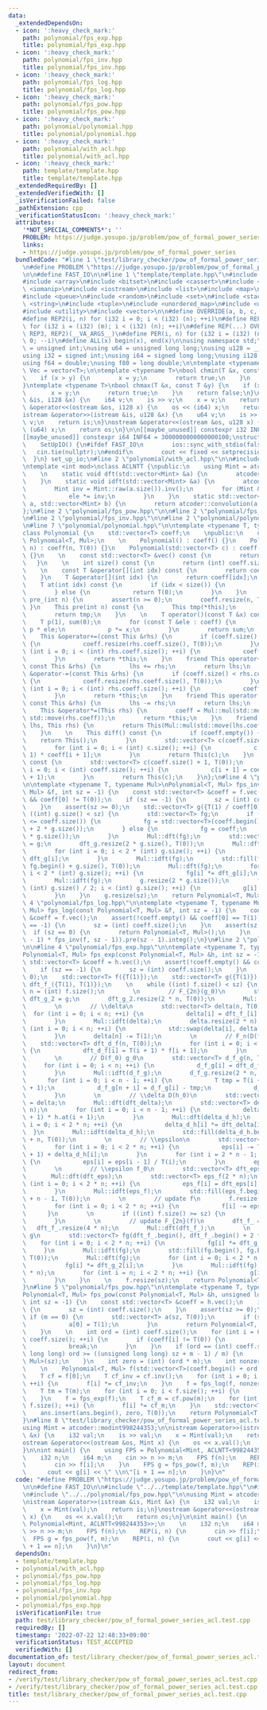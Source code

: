 ```yaml
---
data:
  _extendedDependsOn:
  - icon: ':heavy_check_mark:'
    path: polynomial/fps_exp.hpp
    title: polynomial/fps_exp.hpp
  - icon: ':heavy_check_mark:'
    path: polynomial/fps_inv.hpp
    title: polynomial/fps_inv.hpp
  - icon: ':heavy_check_mark:'
    path: polynomial/fps_log.hpp
    title: polynomial/fps_log.hpp
  - icon: ':heavy_check_mark:'
    path: polynomial/fps_pow.hpp
    title: polynomial/fps_pow.hpp
  - icon: ':heavy_check_mark:'
    path: polynomial/polynomial.hpp
    title: polynomial/polynomial.hpp
  - icon: ':heavy_check_mark:'
    path: polynomial/with_acl.hpp
    title: polynomial/with_acl.hpp
  - icon: ':heavy_check_mark:'
    path: template/template.hpp
    title: template/template.hpp
  _extendedRequiredBy: []
  _extendedVerifiedWith: []
  _isVerificationFailed: false
  _pathExtension: cpp
  _verificationStatusIcon: ':heavy_check_mark:'
  attributes:
    '*NOT_SPECIAL_COMMENTS*': ''
    PROBLEM: https://judge.yosupo.jp/problem/pow_of_formal_power_series
    links:
    - https://judge.yosupo.jp/problem/pow_of_formal_power_series
  bundledCode: "#line 1 \"test/library_checker/pow_of_formal_power_series_acl.test.cpp\"\
    \n#define PROBLEM \"https://judge.yosupo.jp/problem/pow_of_formal_power_series\"\
    \n\n#define FAST_IO\n\n#line 1 \"template/template.hpp\"\n#include <algorithm>\n\
    #include <array>\n#include <bitset>\n#include <cassert>\n#include <cmath>\n#include\
    \ <iomanip>\n#include <iostream>\n#include <list>\n#include <map>\n#include <numeric>\n\
    #include <queue>\n#include <random>\n#include <set>\n#include <stack>\n#include\
    \ <string>\n#include <tuple>\n#include <unordered_map>\n#include <unordered_set>\n\
    #include <utility>\n#include <vector>\n\n#define OVERRIDE(a, b, c, d, ...) d\n\
    #define REP2(i, n) for (i32 i = 0; i < (i32) (n); ++i)\n#define REP3(i, m, n)\
    \ for (i32 i = (i32) (m); i < (i32) (n); ++i)\n#define REP(...) OVERRIDE(__VA_ARGS__,\
    \ REP3, REP2)(__VA_ARGS__)\n#define PER(i, n) for (i32 i = (i32) (n) - 1; i >=\
    \ 0; --i)\n#define ALL(x) begin(x), end(x)\n\nusing namespace std;\n\nusing u32\
    \ = unsigned int;\nusing u64 = unsigned long long;\nusing u128 = __uint128_t;\n\
    using i32 = signed int;\nusing i64 = signed long long;\nusing i128 = __int128_t;\n\
    using f64 = double;\nusing f80 = long double;\n\ntemplate <typename T>\nusing\
    \ Vec = vector<T>;\n\ntemplate <typename T>\nbool chmin(T &x, const T &y) {\n\
    \    if (x > y) {\n        x = y;\n        return true;\n    }\n    return false;\n\
    }\ntemplate <typename T>\nbool chmax(T &x, const T &y) {\n    if (x < y) {\n \
    \       x = y;\n        return true;\n    }\n    return false;\n}\n\nistream &operator>>(istream\
    \ &is, i128 &x) {\n    i64 v;\n    is >> v;\n    x = v;\n    return is;\n}\nostream\
    \ &operator<<(ostream &os, i128 x) {\n    os << (i64) x;\n    return os;\n}\n\
    istream &operator>>(istream &is, u128 &x) {\n    u64 v;\n    is >> v;\n    x =\
    \ v;\n    return is;\n}\nostream &operator<<(ostream &os, u128 x) {\n    os <<\
    \ (u64) x;\n    return os;\n}\n\n[[maybe_unused]] constexpr i32 INF = 1000000100;\n\
    [[maybe_unused]] constexpr i64 INF64 = 3000000000000000100;\nstruct SetUpIO {\n\
    \    SetUpIO() {\n#ifdef FAST_IO\n        ios::sync_with_stdio(false);\n     \
    \   cin.tie(nullptr);\n#endif\n        cout << fixed << setprecision(15);\n  \
    \  }\n} set_up_io;\n#line 2 \"polynomial/with_acl.hpp\"\n\n#include <atcoder/convolution>\n\
    \ntemplate <int mod>\nclass ACLNTT {\npublic:\n    using Mint = atcoder::static_modint<mod>;\n\
    \    \n    static void dft(std::vector<Mint> &a) {\n        atcoder::internal::butterfly(a);\n\
    \    }\n    static void idft(std::vector<Mint> &a) {\n        atcoder::internal::butterfly_inv(a);\n\
    \        Mint inv = Mint::raw(a.size()).inv();\n        for (Mint &ele : a) {\n\
    \            ele *= inv;\n        }\n    }\n    static std::vector<Mint> mul(std::vector<Mint>\
    \ a, std::vector<Mint> b) {\n        return atcoder::convolution(a, b);\n    }\n\
    };\n#line 2 \"polynomial/fps_pow.hpp\"\n\n#line 2 \"polynomial/fps_log.hpp\"\n\
    \n#line 2 \"polynomial/fps_inv.hpp\"\n\n#line 2 \"polynomial/polynomial.hpp\"\n\
    \n#line 7 \"polynomial/polynomial.hpp\"\n\ntemplate <typename T, typename Mul>\n\
    class Polynomial {\n    std::vector<T> coeff;\n    \npublic:\n    using This =\
    \ Polynomial<T, Mul>;\n    \n    Polynomial() : coeff() {}\n    Polynomial(int\
    \ n) : coeff(n, T(0)) {}\n    Polynomial(std::vector<T> c) : coeff(std::move(c))\
    \ {}\n    \n    const std::vector<T> &vec() const {\n        return coeff;\n \
    \   }\n    \n    int size() const {\n        return (int) coeff.size();\n    }\n\
    \    \n    const T &operator[](int idx) const {\n        return coeff[idx];\n\
    \    }\n    T &operator[](int idx) {\n        return coeff[idx];\n    }\n    \n\
    \    T at(int idx) const {\n        if (idx < size()) {\n            return coeff[idx];\n\
    \        } else {\n            return T(0);\n        }\n    }\n    \n    void\
    \ pre_(int n) {\n        assert(n >= 0);\n        coeff.resize(n, T(0));\n   \
    \ }\n    This pre(int n) const {\n        This tmp(*this);\n        tmp.pre_(n);\n\
    \        return tmp;\n    }\n    \n    T operator()(const T &x) const {\n    \
    \    T p(1), sum(0);\n        for (const T &ele : coeff) {\n            sum +=\
    \ p * ele;\n            p *= x;\n        }\n        return sum;\n    }\n    \n\
    \    This &operator+=(const This &rhs) {\n        if (coeff.size() < rhs.coeff.size())\
    \ {\n            coeff.resize(rhs.coeff.size(), T(0));\n        }\n        for\
    \ (int i = 0; i < (int) rhs.coeff.size(); ++i) {\n            coeff[i] += rhs.coeff[i];\n\
    \        }\n        return *this;\n    }\n    friend This operator+(This lhs,\
    \ const This &rhs) {\n        lhs += rhs;\n        return lhs;\n    }\n    This\
    \ &operator-=(const This &rhs) {\n        if (coeff.size() < rhs.coeff.size())\
    \ {\n            coeff.resize(rhs.coeff.size(), T(0));\n        }\n        for\
    \ (int i = 0; i < (int) rhs.coeff.size(); ++i) {\n            coeff[i] -= rhs.coeff[i];\n\
    \        }\n        return *this;\n    }\n    friend This operator-(This lhs,\
    \ const This &rhs) {\n        lhs -= rhs;\n        return lhs;\n    }\n    \n\
    \    This &operator*=(This rhs) {\n        coeff = Mul::mul(std::move(coeff),\
    \ std::move(rhs.coeff));\n        return *this;\n    }\n    friend This operator*(This\
    \ lhs, This rhs) {\n        return This(Mul::mul(std::move(lhs.coeff), std::move(rhs.coeff)));\n\
    \    }\n    \n    This diff() const {\n        if (coeff.empty()) {\n        \
    \    return This();\n        }\n        std::vector<T> c(coeff.size() - 1);\n\
    \        for (int i = 0; i < (int) c.size(); ++i) {\n            c[i] = T(i +\
    \ 1) * coeff[i + 1];\n        }\n        return This(c);\n    }\n    This integ()\
    \ const {\n        std::vector<T> c(coeff.size() + 1, T(0));\n        for (int\
    \ i = 0; i < (int) coeff.size(); ++i) {\n            c[i + 1] = coeff[i] / T(i\
    \ + 1);\n        }\n        return This(c);\n    }\n};\n#line 4 \"polynomial/fps_inv.hpp\"\
    \n\ntemplate <typename T, typename Mul>\nPolynomial<T, Mul> fps_inv(const Polynomial<T,\
    \ Mul> &f, int sz = -1) {\n    const std::vector<T> &coeff = f.vec();\n    assert(!coeff.empty()\
    \ && coeff[0] != T(0));\n    if (sz == -1) {\n        sz = (int) coeff.size();\n\
    \    }\n    assert(sz >= 0);\n    std::vector<T> g({T(1) / coeff[0]});\n    while\
    \ ((int) g.size() < sz) {\n        std::vector<T> fg;\n        if (2 * g.size()\
    \ <= coeff.size()) {\n            fg = std::vector<T>(coeff.begin(), coeff.begin()\
    \ + 2 * g.size());\n        } else {\n            fg = coeff;\n            fg.resize(2\
    \ * g.size());\n        }\n        Mul::dft(fg);\n        std::vector<T> dft_g\
    \ = g;\n        dft_g.resize(2 * g.size(), T(0));\n        Mul::dft(dft_g);\n\
    \        for (int i = 0; i < 2 * (int) g.size(); ++i) {\n            fg[i] *=\
    \ dft_g[i];\n        }\n        Mul::idft(fg);\n        std::fill(fg.begin(),\
    \ fg.begin() + g.size(), T(0));\n        Mul::dft(fg);\n        for (int i = 0;\
    \ i < 2 * (int) g.size(); ++i) {\n            fg[i] *= dft_g[i];\n        }\n\
    \        Mul::idft(fg);\n        g.resize(2 * g.size());\n        for (int i =\
    \ (int) g.size() / 2; i < (int) g.size(); ++i) {\n            g[i] = -fg[i];\n\
    \        }\n    }\n    g.resize(sz);\n    return Polynomial<T, Mul>(g);\n}\n#line\
    \ 4 \"polynomial/fps_log.hpp\"\n\ntemplate <typename T, typename Mul>\nPolynomial<T,\
    \ Mul> fps_log(const Polynomial<T, Mul> &f, int sz = -1) {\n    const std::vector<T>\
    \ &coeff = f.vec();\n    assert(!coeff.empty() && coeff[0] == T(1));\n    if (sz\
    \ == -1) {\n        sz = (int) coeff.size();\n    }\n    assert(sz >= 0);\n  \
    \  if (sz == 0) {\n        return Polynomial<T, Mul>();\n    }\n    return (f.diff().pre(sz\
    \ - 1) * fps_inv(f, sz - 1)).pre(sz - 1).integ();\n}\n#line 2 \"polynomial/fps_exp.hpp\"\
    \n\n#line 4 \"polynomial/fps_exp.hpp\"\n\ntemplate <typename T, typename Mul>\n\
    Polynomial<T, Mul> fps_exp(const Polynomial<T, Mul> &h, int sz = -1) {\n    const\
    \ std::vector<T> &coeff = h.vec();\n    assert(!coeff.empty() && coeff[0] == T(0));\n\
    \    if (sz == -1) {\n        sz = (int) coeff.size();\n    }\n    assert(sz >=\
    \ 0);\n    std::vector<T> f({T(1)});\n    std::vector<T> g({T(1)});\n    std::vector<T>\
    \ dft_f_({T(1), T(1)});\n    \n    while ((int) f.size() < sz) {\n        int\
    \ n = (int) f.size();\n        \n        // F_{2n}(g_0)\n        std::vector<T>\
    \ dft_g_2 = g;\n        dft_g_2.resize(2 * n, T(0));\n        Mul::dft(dft_g_2);\n\
    \        \n        // \\delta\n        std::vector<T> delta(n, T(0));\n      \
    \  for (int i = 0; i < n; ++i) {\n            delta[i] = dft_f_[i] * dft_g_2[i];\n\
    \        }\n        Mul::idft(delta);\n        delta.resize(2 * n);\n        for\
    \ (int i = 0; i < n; ++i) {\n            std::swap(delta[i], delta[n + i]);\n\
    \        }\n        delta[n] -= T(1);\n        \n        // F_n(D(f_0))\n    \
    \    std::vector<T> dft_d_f(n, T(0));\n        for (int i = 0; i < n - 1; ++i)\
    \ {\n            dft_d_f[i] = T(i + 1) * f[i + 1];\n        }\n        Mul::dft(dft_d_f);\n\
    \        \n        // D(f_0) g_0\n        std::vector<T> d_f_g(n, T(0));\n   \
    \     for (int i = 0; i < n; ++i) {\n            d_f_g[i] = dft_d_f[i] * dft_g_2[i];\n\
    \        }\n        Mul::idft(d_f_g);\n        d_f_g.resize(2 * n, T(0));\n  \
    \      for (int i = 0; i < n - 1; ++i) {\n            T tmp = T(i + 1) * h.at(i\
    \ + 1);\n            d_f_g[n + i] = d_f_g[i] - tmp;\n            d_f_g[i] = tmp;\n\
    \        }\n        \n        // \\delta D(h_0)\n        std::vector<T> dft_delta\
    \ = delta;\n        Mul::dft(dft_delta);\n        std::vector<T> delta_d_h(2 *\
    \ n);\n        for (int i = 0; i < n - 1; ++i) {\n            delta_d_h[i] = T(i\
    \ + 1) * h.at(i + 1);\n        }\n        Mul::dft(delta_d_h);\n        for (int\
    \ i = 0; i < 2 * n; ++i) {\n            delta_d_h[i] *= dft_delta[i];\n      \
    \  }\n        Mul::idft(delta_d_h);\n        std::fill(delta_d_h.begin(), delta_d_h.begin()\
    \ + n, T(0));\n        \n        // \\epsilon\n        std::vector<T> eps = std::move(d_f_g);\n\
    \        for (int i = 0; i < 2 * n; ++i) {\n            eps[i] -= T(i + 1) * h.at(i\
    \ + 1) + delta_d_h[i];\n        }\n        for (int i = 2 * n - 1; i > 0; --i)\
    \ {\n            eps[i] = eps[i - 1] / T(i);\n        }\n        eps[0] = T(0);\n\
    \        \n        // \\epsilon f_0\n        std::vector<T> dft_eps = eps;\n \
    \       Mul::dft(dft_eps);\n        std::vector<T> eps_f(2 * n);\n        for\
    \ (int i = 0; i < 2 * n; ++i) {\n            eps_f[i] = dft_eps[i] * dft_f_[i];\n\
    \        }\n        Mul::idft(eps_f);\n        std::fill(eps_f.begin(), eps_f.begin()\
    \ + n - 1, T(0));\n        \n        // update f\n        f.resize(2 * n, T(0));\n\
    \        for (int i = 0; i < 2 * n; ++i) {\n            f[i] -= eps_f[i];\n  \
    \      }\n        \n        if ((int) f.size() >= sz) {\n            break;\n\
    \        }\n        \n        // update F_{2n}(f)\n        dft_f_ = f;\n     \
    \   dft_f_.resize(4 * n);\n        Mul::dft(dft_f_);\n        \n        // update\
    \ g\n        std::vector<T> fg(dft_f_.begin(), dft_f_.begin() + 2 * n);\n    \
    \    for (int i = 0; i < 2 * n; ++i) {\n            fg[i] *= dft_g_2[i];\n   \
    \     }\n        Mul::idft(fg);\n        std::fill(fg.begin(), fg.begin() + n,\
    \ T(0));\n        Mul::dft(fg);\n        for (int i = 0; i < 2 * n; ++i) {\n \
    \           fg[i] *= dft_g_2[i];\n        }\n        Mul::idft(fg);\n        g.resize(2\
    \ * n);\n        for (int i = n; i < 2 * n; ++i) {\n            g[i] = -fg[i];\n\
    \        }\n    }\n    \n    f.resize(sz);\n    return Polynomial<T, Mul>(f);\n\
    }\n#line 5 \"polynomial/fps_pow.hpp\"\n\ntemplate <typename T, typename Mul>\n\
    Polynomial<T, Mul> fps_pow(const Polynomial<T, Mul> &h, unsigned long long m,\
    \ int sz = -1) {\n    const std::vector<T> &coeff = h.vec();\n    if (sz == -1)\
    \ {\n        sz = (int) coeff.size();\n    }\n    assert(sz >= 0);\n    \n   \
    \ if (m == 0) {\n        std::vector<T> a(sz, T(0));\n        if (sz >= 1) {\n\
    \            a[0] = T(1);\n        }\n        return Polynomial<T, Mul>(a);\n\
    \    }\n    \n    int ord = (int) coeff.size();\n    for (int i = 0; i < (int)\
    \ coeff.size(); ++i) {\n        if (coeff[i] != T(0)) {\n            ord = i;\n\
    \            break;\n        }\n    }\n    if (ord == (int) coeff.size() || (unsigned\
    \ long long) ord >= ((unsigned long long) sz + m - 1) / m) {\n        return Polynomial<T,\
    \ Mul>(sz);\n    }\n    int zero = (int) (ord * m);\n    int nonzero = sz - zero;\n\
    \    \n    Polynomial<T, Mul> f(std::vector<T>(coeff.begin() + ord, coeff.end()));\n\
    \    T cf = f[0];\n    T cf_inv = cf.inv();\n    for (int i = 0; i < f.size();\
    \ ++i) {\n        f[i] *= cf_inv;\n    }\n    f = fps_log(f, nonzero); //f.log(nonzero);\n\
    \    T tm = T(m);\n    for (int i = 0; i < f.size(); ++i) {\n        f[i] *= tm;\n\
    \    }\n    f = fps_exp(f);\n    T cf_m = cf.pow(m);\n    for (int i = 0; i <\
    \ f.size(); ++i) {\n        f[i] *= cf_m;\n    }\n    std::vector<T> ans = f.vec();\n\
    \    ans.insert(ans.begin(), zero, T(0));\n    return Polynomial<T, Mul>(ans);\n\
    }\n#line 8 \"test/library_checker/pow_of_formal_power_series_acl.test.cpp\"\n\n\
    using Mint = atcoder::modint998244353;\n\nistream &operator>>(istream &is, Mint\
    \ &x) {\n    i32 val;\n    is >> val;\n    x = Mint(val);\n    return is;\n}\n\
    ostream &operator<<(ostream &os, Mint x) {\n    os << x.val();\n    return os;\n\
    }\n\nint main() {\n    using FPS = Polynomial<Mint, ACLNTT<998244353>>;\n    \n\
    \    i32 n;\n    i64 m;\n    cin >> n >> m;\n    FPS f(n);\n    REP(i, n) {\n\
    \        cin >> f[i];\n    }\n    FPS g = fps_pow(f, m);\n    REP(i, n) {\n  \
    \      cout << g[i] << \" \\n\"[i + 1 == n];\n    }\n}\n"
  code: "#define PROBLEM \"https://judge.yosupo.jp/problem/pow_of_formal_power_series\"\
    \n\n#define FAST_IO\n\n#include \"../../template/template.hpp\"\n#include \"../../polynomial/with_acl.hpp\"\
    \n#include \"../../polynomial/fps_pow.hpp\"\n\nusing Mint = atcoder::modint998244353;\n\
    \nistream &operator>>(istream &is, Mint &x) {\n    i32 val;\n    is >> val;\n\
    \    x = Mint(val);\n    return is;\n}\nostream &operator<<(ostream &os, Mint\
    \ x) {\n    os << x.val();\n    return os;\n}\n\nint main() {\n    using FPS =\
    \ Polynomial<Mint, ACLNTT<998244353>>;\n    \n    i32 n;\n    i64 m;\n    cin\
    \ >> n >> m;\n    FPS f(n);\n    REP(i, n) {\n        cin >> f[i];\n    }\n  \
    \  FPS g = fps_pow(f, m);\n    REP(i, n) {\n        cout << g[i] << \" \\n\"[i\
    \ + 1 == n];\n    }\n}\n"
  dependsOn:
  - template/template.hpp
  - polynomial/with_acl.hpp
  - polynomial/fps_pow.hpp
  - polynomial/fps_log.hpp
  - polynomial/fps_inv.hpp
  - polynomial/polynomial.hpp
  - polynomial/fps_exp.hpp
  isVerificationFile: true
  path: test/library_checker/pow_of_formal_power_series_acl.test.cpp
  requiredBy: []
  timestamp: '2022-07-22 12:48:33+09:00'
  verificationStatus: TEST_ACCEPTED
  verifiedWith: []
documentation_of: test/library_checker/pow_of_formal_power_series_acl.test.cpp
layout: document
redirect_from:
- /verify/test/library_checker/pow_of_formal_power_series_acl.test.cpp
- /verify/test/library_checker/pow_of_formal_power_series_acl.test.cpp.html
title: test/library_checker/pow_of_formal_power_series_acl.test.cpp
---
```

